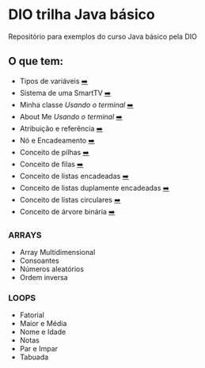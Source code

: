 # DIO trilha Java básico
Repositório para exemplos do curso Java básico pela DIO
## O que tem:
 - Tipos de variáveis [:arrow_right:](https://github.com/WidsonSilva/DIO-trilha-Java-basico/blob/main/tipos-variaveis/src/TiposVariaveis.java)
 - Sistema de uma SmartTV [:arrow_right:](https://github.com/WidsonSilva/DIO-trilha-Java-basico/blob/main/sistema-smart-tv/src/SmartTV.java)
 - Minha classe _Usando o terminal_ [:arrow_right:](https://github.com/WidsonSilva/DIO-trilha-Java-basico/blob/main/java-terminal/src/MinhaClasse.java)
 - About Me _Usando o terminal_ [:arrow_right:](https://github.com/WidsonSilva/DIO-trilha-Java-basico/blob/main/java-terminal/src/AboutMe.java)
 - Atribuição e referência [:arrow_right:](https://github.com/WidsonSilva/DIO-trilha-Java-basico/blob/main/atribuicao-e-referencias/src/Main.java)
 - Nó e Encadeamento [:arrow_right:](https://github.com/WidsonSilva/DIO-trilha-Java-basico/blob/main/conceito-de-no/src/Main.java)
 - Conceito de pilhas [:arrow_right:](https://github.com/WidsonSilva/DIO-trilha-Java-basico/blob/main/pilha/src/Main.java)
 - Conceito de filas [:arrow_right:](https://github.com/WidsonSilva/DIO-trilha-Java-basico/blob/main/fila/src/Fila.java)
 - Conceito de listas encadeadas [:arrow_right:](https://github.com/WidsonSilva/DIO-trilha-Java-basico/blob/main/lista-encadeada/src/Main.java)
 - Conceito de listas duplamente encadeadas [:arrow_right:](https://github.com/WidsonSilva/DIO-trilha-Java-basico/blob/main/lista-duplamente-encadeada/src/Main.java)
 - Conceito de listas circulares [:arrow_right:](https://github.com/WidsonSilva/DIO-trilha-Java-basico/blob/main/lista-circular/src/Main.java)
 - Conceito de árvore binária [:arrow_right:](https://github.com/WidsonSilva/DIO-trilha-Java-basico/blob/main/arvore-binaria/src/ArvoreBinaria.java)
### __ARRAYS__
 - Array Multidimensional
 - Consoantes
 - Números aleatórios 
 - Ordem inversa
### __LOOPS__
 - Fatorial
 - Maior e Média
 - Nome e Idade
 - Notas
 - Par e Impar
 - Tabuada
